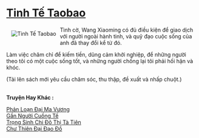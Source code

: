 <a href="https://truyentiki.com/tinh-te-taobao.31909/" title="Tinh Tế Taobao"><h1>Tinh Tế Taobao</h1></a><div style="display:table"><img align="right" style="float: left; padding: 10px;" src="https://truyentiki.com/a/img/str/src/31909.jpg" alt="Tinh Tế Taobao">Tình cờ, Wang Xiaoming có đủ điều kiện để giao dịch với người ngoài hành tinh, và quỹ đạo cuộc sống của anh đã thay đổi kể từ đó. <p></p> Làm việc chăm chỉ để kiếm tiền, dũng cảm khởi nghiệp, để những người theo tôi có một cuộc sống tốt, và những người chống lại tôi phải hối hận và khóc. <p></p> (Tải lên sách mới yêu cầu chăm sóc, thu thập, đề xuất và nhấp chuột.)</div><p><br><b>Truyện Hay Khác :</b></p><a href="https://truyentiki.com/phan-loan-dai-ma-vuong.31908/" alt="Phản Loạn Đại Ma Vương">Phản Loạn Đại Ma Vương</a><br/><a href="https://github.com/nownovels/top500/tree/master/truyenhay/33882/" alt="Gần Người Cuồng Tế">Gần Người Cuồng Tế</a><br/><a href="https://github.com/nownovels/topcv/tree/master/truyenhay/31510/README.md" alt="Trọng Sinh Chi Đô Thị Tà Tiên">Trọng Sinh Chi Đô Thị Tà Tiên</a><br/><a href="https://github.com/nownovels/topcv/tree/master/truyenhay/31868/README.md" alt="Chư Thiên Đại Đạo Đồ">Chư Thiên Đại Đạo Đồ</a><br/>